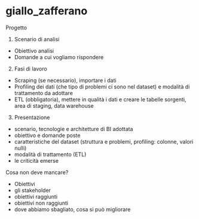 # giallo_zafferano

Progetto

1. Scenario di analisi

- Obiettivo analisi 
- Domande a cui vogliamo rispondere


2. Fasi di lavoro 

- Scraping (se necessario), importare i dati 
- Profiling dei dati (che tipo di problemi ci sono nel dataset) e modalità di trattamento da adottare
- ETL (obbligatoria), mettere in qualità i dati e creare le tabelle sorgenti, area di staging, data warehouse

3. Presentazione

- scenario, tecnologie e architetture di BI adottata
- obiettivo e domande poste
- caratteristiche del dataset (struttura e problemi, profiling: colonne, valori nulli)
- modalità di trattamento (ETL)
- le criticità emerse

Cosa non deve mancare?
- Obiettivi 
- gli stakeholder
- obiettivi raggiunti
- obiettivi non raggiunti
- dove abbiamo sbagliato, cosa si può migliorare
